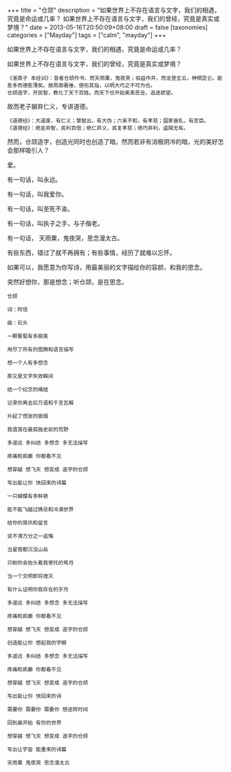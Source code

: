 +++
title = "仓颉"
description = "如果世界上不存在语言与文字，我们的相遇，究竟是命运或几率？ 如果世界上不存在语言与文字，我们的曾经，究竟是真实或梦境？"
date = 2013-05-16T20:50:09+08:00
draft = false
[taxonomies]
categories =  ["Mayday"]
tags = ["calm", "mayday"]
+++

如果世界上不存在语言与文字，我们的相遇，究竟是命运或几率？

如果世界上不存在语言与文字，我们的曾经，究竟是真实或梦境？

```
《淮南子 本经训》：昔者仓颉作书，而天雨粟，鬼夜哭；伯益作井，而龙登玄云，神栖昆仑。能愈多而德愈薄矣。故周鼎著倕，使衔其指，以明大巧之不可为也。
仓颉造字，开民智，教化了天下百姓。而天下也开始美美恶丑，追逐欲望。
```

故而老子摒弃仁义，专讲道德。

```
《道德经》：大道废，有仁义；慧智出，有大伪；六亲不和，有孝慈；国家昏乱，有忠臣。
《道德经》：绝圣弃智，民利百倍；绝仁弃义，民复孝慈；绝巧弃利，盗贼无有。
```

然而，仓颉造字，创造光同时也创造了暗。然而若非有消极阴冷的暗，光的美好怎会那样吸引人？

爱。

有一句话，叫永远。

有一句话，叫我爱你。

有一句话，叫至死不渝。

有一句话，叫执子之手，与子偕老。

有一句话， 天雨粟，鬼夜哭，思念漫太古。

有些东西，错过了就不再拥有；有些事情，经历了就难以忘怀。

如果可以，我愿意为你写诗，用最美丽的文字描绘你的容颜，和我的思念。

突然好想你，那是想念；听仓颉，是在思念。

```
仓颉

词：阿信

曲：石头

一颗葡萄有多甜美

用尽了所有的图腾和语言描写

想一个人有多想念

那又是文字失效瞬间

结一个纪念的绳结

记录你离去后万语和千言瓦解

升起了慌张的狼烟

我遗落在最孤独史前的荒野

多遥远 多纠结 多想念 多无法描写

疼痛和疯癫 你都看不见

想穿越 想飞天 想变成 造字的仓颉

写出能让你 快回来的诗篇

一只蝴蝶有多鲜艳

能不能飞越过猜忌和冷漠世界

给你的简讯和留言

说不清万分之一追悔

当星宿都沉没山岳

只盼你会抬头看我寄托的弯月

当一个文明即将熄灭

有什么证明你我存在的岁月

多遥远 多纠结 多想念 多无法描写

疼痛和疯癫 你都看不见

想穿越 想飞天 想变成 造字的仓颉

创造能让你 想起我的字眼

多遥远 多纠结 多想念 多无法描写

疼痛和疯癫 你都看不见

想穿越 想飞天 想变成 造字的仓颉

写出能让你 快回来的诗

需要你 需要你 需要你 想逆转时间

回到最开始 有你的世界

想穿越 想飞天 想变成 造字的仓颉

写出让宇宙 能重来的诗篇

天雨粟 鬼夜哭 思念漫太古
```
